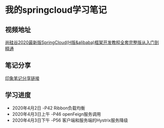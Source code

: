 # 我的springcloud学习笔记

## 视频地址
[尚硅谷2020最新版SpringCloud(H版&alibaba)框架开发教程全套完整版从入门到精通](https://www.bilibili.com/video/BV18E411x7eT?p=43)
## 笔记分享
[印象笔记分享链接](https://app.yinxiang.com/fx/5debd284-5459-4315-bfe3-2b77de2c31ad)
## 学习进度
- 2020年4月2日 -P42 Ribbon负载均衡
- 2020年4月3日上午 -P46 openFeign服务调用
- 2020年4月3日下午 -P56 客户端和服务端的Hystrix服务降级